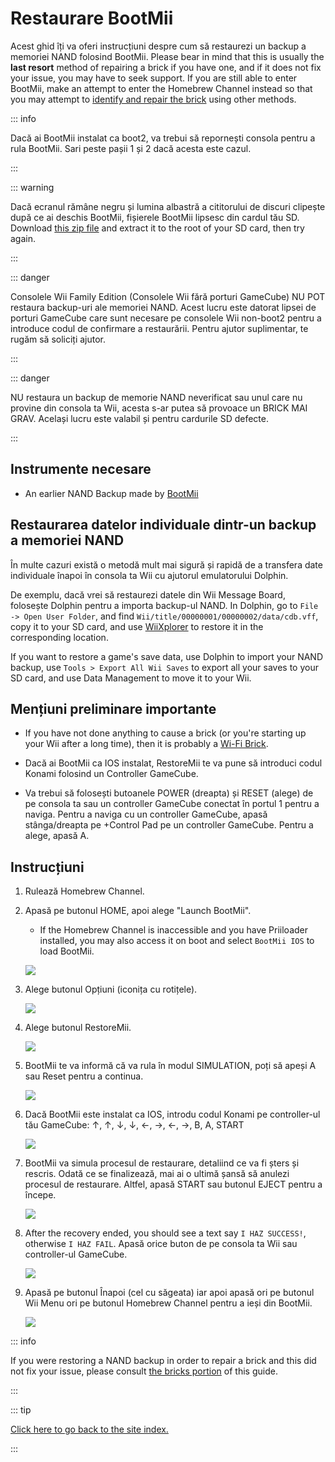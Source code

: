 # Restaurare BootMii

Acest ghid îți va oferi instrucțiuni despre cum să restaurezi un backup a memoriei NAND folosind BootMii. Please bear in mind that this is usually the <strong>last resort</strong> method of repairing a brick if you have one, and if it does not fix your issue, you may have to seek support. If you are still able to enter BootMii, make an attempt to enter the Homebrew Channel instead so that you may attempt to [identify and repair the brick](bricks) using other methods.

::: info

Dacă ai BootMii instalat ca boot2, va trebui să repornești consola pentru a rula BootMii. Sari peste pașii 1 și 2 dacă acesta este cazul.

:::

::: warning

Dacă ecranul rămâne negru și lumina albastră a cititorului de discuri clipește după ce ai deschis BootMii, fișierele BootMii lipsesc din cardul tău SD. Download [this zip file](https://static.hackmii.com/bootmii_sd_files.zip) and extract it to the root of your SD card, then try again.

:::

::: danger

Consolele Wii Family Edition (Consolele Wii fără porturi GameCube) NU POT restaura backup-uri ale memoriei NAND. Acest lucru este datorat lipsei de porturi GameCube care sunt necesare pe consolele Wii non-boot2 pentru a introduce codul de confirmare a restaurării. Pentru ajutor suplimentar, te rugăm să soliciți ajutor.

:::

::: danger

NU restaura un backup de memorie NAND neverificat sau unul care nu provine din consola ta Wii, acesta s-ar putea să provoace un BRICK MAI GRAV. Același lucru este valabil și pentru cardurile SD defecte.

:::

## Instrumente necesare

- An earlier NAND Backup made by [BootMii](bootmii)

## Restaurarea datelor individuale dintr-un backup a memoriei NAND

În multe cazuri există o metodă mult mai sigură și rapidă de a transfera date individuale înapoi în consola ta Wii cu ajutorul emulatorului Dolphin.

De exemplu, dacă vrei să restaurezi datele din Wii Message Board, folosește Dolphin pentru a importa backup-ul NAND. In Dolphin, go to `File -> Open User Folder`, and find `Wii/title/00000001/00000002/data/cdb.vff`, copy it to your SD card, and use [WiiXplorer](https://oscwii.org/library/app/wiixplorer) to restore it in the corresponding location.

If you want to restore a game's save data, use Dolphin to import your NAND backup, use `Tools > Export All Wii Saves` to export all your saves to your SD card, and use Data Management to move it to your Wii.

## Mențiuni preliminare importante

- If you have not done anything to cause a brick (or you're starting up your Wii after a long time), then it is probably a [Wi-Fi Brick](bricks#wi-fi-brick).

- Dacă ai BootMii ca IOS instalat, RestoreMii te va pune să introduci codul Konami folosind un Controller GameCube.

- Va trebui să folosești butoanele POWER (dreapta) și RESET (alege) de pe consola ta sau un controller GameCube conectat în portul 1 pentru a naviga. Pentru a naviga cu un controller GameCube, apasă stânga/dreapta pe +Control Pad pe un controller GameCube. Pentru a alege, apasă A.

## Instrucțiuni

1. Rulează Homebrew Channel.

2. Apasă pe butonul HOME, apoi alege "Launch BootMii".

   - If the Homebrew Channel is inaccessible and you have Priiloader installed, you may also access it on boot and select `BootMii IOS` to load BootMii.

   ![](/images/bootmii/BootMii_HBC.png)

3. Alege butonul Opțiuni (iconița cu rotițele).

   ![](/images/bootmii/BootMii_Gears.png)

4. Alege butonul RestoreMii.

   ![](/images/bootmii/BootMii_Restore.png)

5. BootMii te va informă că va rula în modul SIMULATION, poți să apeși A sau Reset pentru a continua.

   ![](/images/bootmii/BootMii_NAND_Simulation.png)

6. Dacă BootMii este instalat ca IOS, introdu codul Konami pe controller-ul tău GameCube: ↑, ↑, ↓, ↓, ←, →, ←, →, B, A, START

   ![](/images/bootmii/BootMii_NAND_Konami.png)

7. BootMii va simula procesul de restaurare, detaliind ce va fi șters și rescris. Odată ce se finalizează, mai ai o ultimă șansă să anulezi procesul de restaurare. Altfel, apasă START sau butonul EJECT pentru a începe.

   ![](/images/bootmii/BootMii_NAND_Restore.png)

8. After the recovery ended, you should see a text say `I HAZ SUCCESS!`, otherwise `I HAZ FAIL`. Apasă orice buton de pe consola ta Wii sau controller-ul GameCube.

   ![](/images/bootmii/BootMii_NAND_Restore_Success.png)

9. Apasă pe butonul Înapoi (cel cu săgeata) iar apoi apasă ori pe butonul Wii Menu ori pe butonul Homebrew Channel pentru a ieși din BootMii.

   ![](/images/bootmii/BootMii_Return.png)

::: info

If you were restoring a NAND backup in order to repair a brick and this did not fix your issue, please consult [the bricks portion](bricks) of this guide.

:::

::: tip

[Click here to go back to the site index.](site-navigation)

:::

